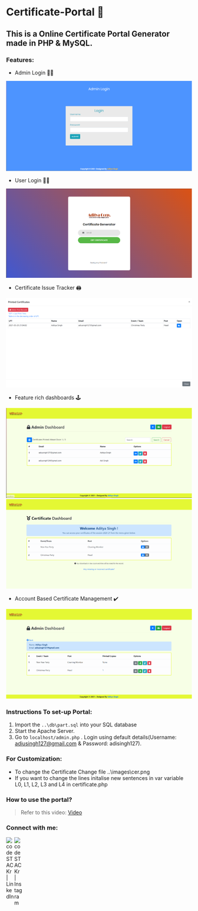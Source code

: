 # Certificate-Portal 📝

## This is a Online Certificate Portal Generator made in PHP & MySQL.
### Features:
* Admin Login 🧑‍💻

![alt text](https://github.com/AdiSR127/Certificate-Portal/blob/master/demo/admin_login.PNG)

* User Login 🧑‍💼

![alt text](https://github.com/AdiSR127/Certificate-Portal/blob/master/demo/User_Login.PNG)

* Certificate Issue Tracker 🖨️

![alt text](https://github.com/AdiSR127/Certificate-Portal/blob/master/demo/Print%20track.PNG)

* Feature rich dashboards 🕹️

![alt text](https://github.com/AdiSR127/Certificate-Portal/blob/master/demo/Admin_Dash1.PNG)
![alt text](https://github.com/AdiSR127/Certificate-Portal/blob/master/demo/User_dash.PNG)

* Account Based Certificate Management ✔️

![alt text](https://github.com/AdiSR127/Certificate-Portal/blob/master/demo/Admin_dash2.PNG)


### Instructions To set-up Portal:
1. Import the `..\db\part.sql` into your SQL database
2. Start the Apache Server.
3. Go to `localhost/admin.php` . Login using default details(Username: adiusingh127@gmail.com & Password: adisingh127).

### For Customization:
* To change the Certificate Change file ..\images\cer.png
* If you want to change the lines initalise new sentences in var variable L0, L1, L2, L3 and L4 in certificate.php 

### How to use the portal?
> Refer to this video: [Video](https://www.linkedin.com/posts/aditya-s-b29ab0120_php-mysql-javascript-ugcPost-6780910546913964032-_F5X)

### Connect with me:
[<img align="left" alt="codeSTACKr | LinkedIn" width="22px" src="https://cdn.jsdelivr.net/npm/simple-icons@v3/icons/linkedin.svg" />][linkedin]
[<img align="left" alt="codeSTACKr | Instagram" width="22px" src="https://cdn.jsdelivr.net/npm/simple-icons@v3/icons/instagram.svg" />][instagram]
<br />



[instagram]: https://www.instagram.com/adi_baba.exe/
[linkedin]: https://www.linkedin.com/in/aditya-s-b29ab0120/
